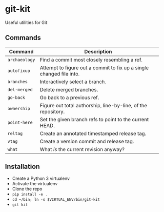 # git-kit

Useful utilities for Git

## Commands

<!-- start commands -->
| Command | Description |
| ------- | ----------- |
| `archaeology` | Find a commit most closely resembling a ref. |
| `autofixup` | Attempt to figure out a commit to fix up a single changed file into. |
| `branches` | Interactively select a branch. |
| `del-merged` | Delete merged branches. |
| `go-back` | Go back to a previous ref. |
| `ownership` | Figure out total authorship, line-by-line, of the repository. |
| `point-here` | Set the given branch refs to point to the current HEAD. |
| `reltag` | Create an annotated timestamped release tag. |
| `vtag` | Create a version commit and release tag. |
| `what` | What _is_ the current revision anyway? |
<!-- end commands -->

## Installation

* Create a Python 3 virtualenv
* Activate the virtualenv
* Clone the repo
* `pip install -e .`
* `cd ~/bin; ln -s $VIRTUAL_ENV/bin/git-kit`
* `git kit`
